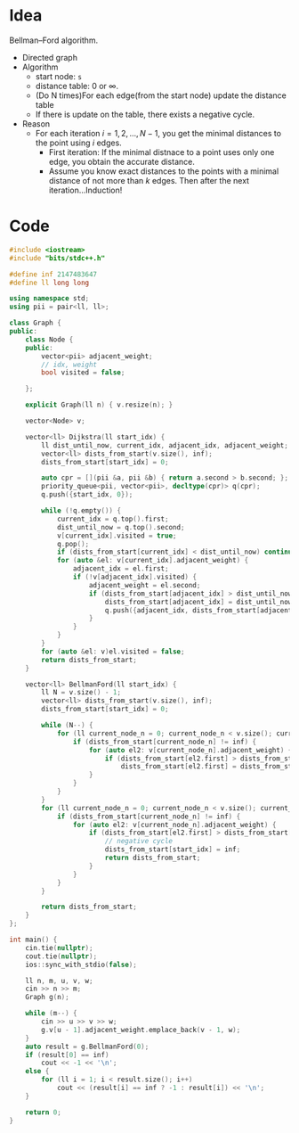 # Idea
Bellman–Ford algorithm.
* Directed graph
* Algorithm
  * start node: `s`
  * distance table: $0$ or $\infty$.
  * (Do N times)For each edge(from the start node) update the distance table
  * If there is update on the table, there exists a negative cycle.
* Reason
  * For each iteration $i=1, 2, \dots, N-1$, you get the minimal distances to the point using $i$ edges.
    * First iteration: If the minimal distnace to a point uses only one edge, you obtain the accurate distance.
    * Assume you know exact distances to the points with a minimal distance of not more than $k$ edges. Then after the next iteration...Induction!

# Code
```cpp
#include <iostream>
#include "bits/stdc++.h"

#define inf 2147483647
#define ll long long

using namespace std;
using pii = pair<ll, ll>;

class Graph {
public:
    class Node {
    public:
        vector<pii> adjacent_weight;
        // idx, weight
        bool visited = false;

    };

    explicit Graph(ll n) { v.resize(n); }

    vector<Node> v;

    vector<ll> Dijkstra(ll start_idx) {
        ll dist_until_now, current_idx, adjacent_idx, adjacent_weight;
        vector<ll> dists_from_start(v.size(), inf);
        dists_from_start[start_idx] = 0;

        auto cpr = [](pii &a, pii &b) { return a.second > b.second; };
        priority_queue<pii, vector<pii>, decltype(cpr)> q(cpr);
        q.push({start_idx, 0});

        while (!q.empty()) {
            current_idx = q.top().first;
            dist_until_now = q.top().second;
            v[current_idx].visited = true;
            q.pop();
            if (dists_from_start[current_idx] < dist_until_now) continue;
            for (auto &el: v[current_idx].adjacent_weight) {
                adjacent_idx = el.first;
                if (!v[adjacent_idx].visited) {
                    adjacent_weight = el.second;
                    if (dists_from_start[adjacent_idx] > dist_until_now + adjacent_weight) {
                        dists_from_start[adjacent_idx] = dist_until_now + adjacent_weight;
                        q.push({adjacent_idx, dists_from_start[adjacent_idx]});
                    }
                }
            }
        }
        for (auto &el: v)el.visited = false;
        return dists_from_start;
    }

    vector<ll> BellmanFord(ll start_idx) {
        ll N = v.size() - 1;
        vector<ll> dists_from_start(v.size(), inf);
        dists_from_start[start_idx] = 0;

        while (N--) {
            for (ll current_node_n = 0; current_node_n < v.size(); current_node_n++) {
                if (dists_from_start[current_node_n] != inf) {
                    for (auto el2: v[current_node_n].adjacent_weight) {
                        if (dists_from_start[el2.first] > dists_from_start[current_node_n] + el2.second)
                            dists_from_start[el2.first] = dists_from_start[current_node_n] + el2.second;
                    }
                }
            }
        }
        for (ll current_node_n = 0; current_node_n < v.size(); current_node_n++) {
            if (dists_from_start[current_node_n] != inf) {
                for (auto el2: v[current_node_n].adjacent_weight) {
                    if (dists_from_start[el2.first] > dists_from_start[current_node_n] + el2.second) {
                        // negative cycle
                        dists_from_start[start_idx] = inf;
                        return dists_from_start;
                    }
                }
            }
        }

        return dists_from_start;
    }
};

int main() {
    cin.tie(nullptr);
    cout.tie(nullptr);
    ios::sync_with_stdio(false);

    ll n, m, u, v, w;
    cin >> n >> m;
    Graph g(n);

    while (m--) {
        cin >> u >> v >> w;
        g.v[u - 1].adjacent_weight.emplace_back(v - 1, w);
    }
    auto result = g.BellmanFord(0);
    if (result[0] == inf)
        cout << -1 << '\n';
    else {
        for (ll i = 1; i < result.size(); i++)
            cout << (result[i] == inf ? -1 : result[i]) << '\n';
    }

    return 0;
}
```

